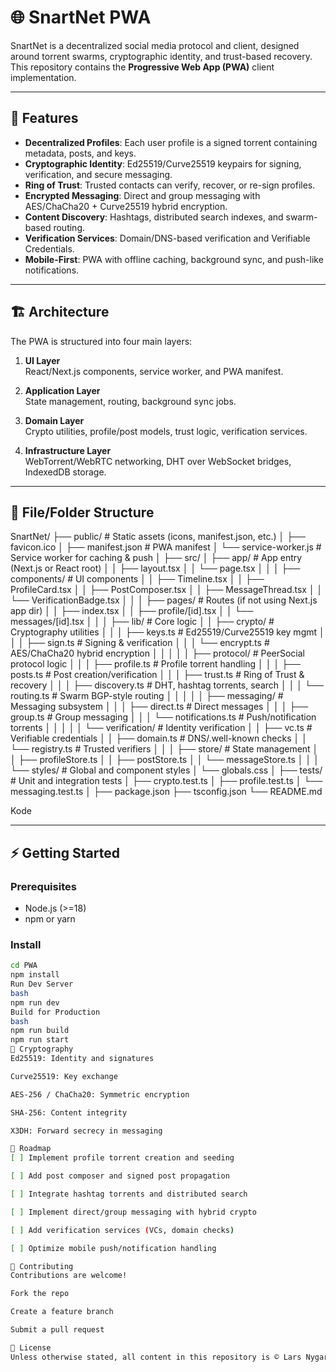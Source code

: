 # 🌐 SnartNet PWA

SnartNet is a decentralized social media protocol and client, designed around torrent swarms, cryptographic identity, and trust-based recovery.  
This repository contains the **Progressive Web App (PWA)** client implementation.

---

## 🚀 Features

- **Decentralized Profiles**: Each user profile is a signed torrent containing metadata, posts, and keys.
- **Cryptographic Identity**: Ed25519/Curve25519 keypairs for signing, verification, and secure messaging.
- **Ring of Trust**: Trusted contacts can verify, recover, or re-sign profiles.
- **Encrypted Messaging**: Direct and group messaging with AES/ChaCha20 + Curve25519 hybrid encryption.
- **Content Discovery**: Hashtags, distributed search indexes, and swarm-based routing.
- **Verification Services**: Domain/DNS-based verification and Verifiable Credentials.
- **Mobile-First**: PWA with offline caching, background sync, and push-like notifications.

---

## 🏗️ Architecture

The PWA is structured into four main layers:

1. **UI Layer**  
   React/Next.js components, service worker, and PWA manifest.

2. **Application Layer**  
   State management, routing, background sync jobs.

3. **Domain Layer**  
   Crypto utilities, profile/post models, trust logic, verification services.

4. **Infrastructure Layer**  
   WebTorrent/WebRTC networking, DHT over WebSocket bridges, IndexedDB storage.

---

## 📂 File/Folder Structure



SnartNet/
├── public/                     # Static assets (icons, manifest.json, etc.)
│   ├── favicon.ico
│   ├── manifest.json            # PWA manifest
│   └── service-worker.js        # Service worker for caching & push
│
├── src/
│   ├── app/                     # App entry (Next.js or React root)
│   │   ├── layout.tsx
│   │   └── page.tsx
│   │
│   ├── components/              # UI components
│   │   ├── Timeline.tsx
│   │   ├── ProfileCard.tsx
│   │   ├── PostComposer.tsx
│   │   ├── MessageThread.tsx
│   │   └── VerificationBadge.tsx
│   │
│   ├── pages/                   # Routes (if not using Next.js app dir)
│   │   ├── index.tsx
│   │   ├── profile/[id].tsx
│   │   └── messages/[id].tsx
│   │
│   ├── lib/                     # Core logic
│   │   ├── crypto/              # Cryptography utilities
│   │   │   ├── keys.ts          # Ed25519/Curve25519 key mgmt
│   │   │   ├── sign.ts          # Signing & verification
│   │   │   └── encrypt.ts       # AES/ChaCha20 hybrid encryption
│   │   │
│   │   ├── protocol/            # PeerSocial protocol logic
│   │   │   ├── profile.ts       # Profile torrent handling
│   │   │   ├── posts.ts         # Post creation/verification
│   │   │   ├── trust.ts         # Ring of Trust & recovery
│   │   │   ├── discovery.ts     # DHT, hashtag torrents, search
│   │   │   └── routing.ts       # Swarm BGP-style routing
│   │   │
│   │   ├── messaging/           # Messaging subsystem
│   │   │   ├── direct.ts        # Direct messages
│   │   │   ├── group.ts         # Group messaging
│   │   │   └── notifications.ts # Push/notification torrents
│   │   │
│   │   └── verification/        # Identity verification
│   │       ├── vc.ts            # Verifiable credentials
│   │       ├── domain.ts        # DNS/.well-known checks
│   │       └── registry.ts      # Trusted verifiers
│   │
│   ├── store/                   # State management
│   │   ├── profileStore.ts
│   │   ├── postStore.ts
│   │   └── messageStore.ts
│   │
│   └── styles/                  # Global and component styles
│       └── globals.css
│
├── tests/                       # Unit and integration tests
│   ├── crypto.test.ts
│   ├── profile.test.ts
│   └── messaging.test.ts
│
├── package.json
├── tsconfig.json
└── README.md

Kode

---

## ⚡ Getting Started

### Prerequisites
- Node.js (>=18)
- npm or yarn

### Install
```bash
cd PWA
npm install
Run Dev Server
bash
npm run dev
Build for Production
bash
npm run build
npm run start
🔐 Cryptography
Ed25519: Identity and signatures

Curve25519: Key exchange

AES-256 / ChaCha20: Symmetric encryption

SHA-256: Content integrity

X3DH: Forward secrecy in messaging

📡 Roadmap
[ ] Implement profile torrent creation and seeding

[ ] Add post composer and signed post propagation

[ ] Integrate hashtag torrents and distributed search

[ ] Implement direct/group messaging with hybrid crypto

[ ] Add verification services (VCs, domain checks)

[ ] Optimize mobile push/notification handling

🤝 Contributing
Contributions are welcome!

Fork the repo

Create a feature branch

Submit a pull request

📜 License
Unless otherwise stated, all content in this repository is © Lars Nygard. For usage permissions, contact: lars@snart.com
